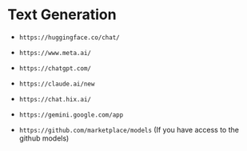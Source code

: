 # Text Generation
* `https://huggingface.co/chat/`

* `https://www.meta.ai/`

* `https://chatgpt.com/`

* `https://claude.ai/new`

* `https://chat.hix.ai/`

* `https://gemini.google.com/app`

* `https://github.com/marketplace/models` (If you have access to the github models)
